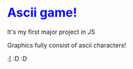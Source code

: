<h1 style="color:blue">Ascii game!</h1>
<p>It's my first major project in JS</p>

<p>Graphics fully consist of ascii characters!</p>
:[
:D :D